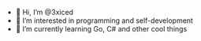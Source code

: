- 👋 Hi, I’m @3xiced
- 👀 I’m interested in programming and self-development
- 🌱 I’m currently learning Go, C# and other cool things

<!---
3xiced/3xiced is a ✨ special ✨ repository because its `README.md` (this file) appears on your GitHub profile.
You can click the Preview link to take a look at your changes.
--->
